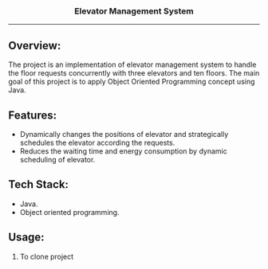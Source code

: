 <h3 align="center">Elevator Management System</h3>

---
## Overview:
<p>The project is an implementation of elevator management system to handle the floor requests concurrently with three elevators and ten floors. The main goal of this project is to apply  Object Oriented Programming concept using Java. 
</p>

## Features:
- Dynamically changes the positions of elevator and strategically schedules the elevator according the requests.
- Reduces the waiting time and energy consumption by dynamic scheduling of elevator.

  
## Tech Stack:
- Java.
- Object oriented programming. 

## Usage:
1. To clone project

